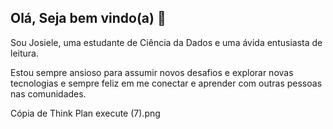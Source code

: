 ## Olá, Seja bem vindo(a) 👋

Sou Josiele, uma estudante de Ciência da Dados e uma ávida entusiasta de leitura.

Estou sempre ansioso para assumir novos desafios e explorar novas tecnologias e sempre feliz em me conectar e aprender com outras pessoas nas comunidades.

  
Cópia de Think Plan execute (7).png
